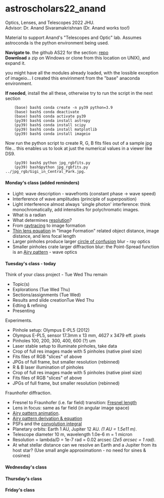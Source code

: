 # astroscholars22_anand
Optics, Lenses, and Telescopes 2022 JHU.  
Advisor: Dr. Anand Sivaramakrishnan   (Dr. Anand works too!)

Material to support Anand's "Telescopes and Optic" lab.  Assumes astroconda is the python environment being used.  

**Navigate to**. the github AS22 for the section: [repo](https://github.com/anand0xff/astroscholars22_anand)   
**Download** a zip on Windows or clone from this location on UNIX), and expand it.   

you might have all the modules already loaded, with the lossible exception of imageio... I created this envirinment from the "base" anaconda environment.  

**If needed**, install the all these, otherwise try to run the script in the next section
 
		(base) bash$ conda create -n py39 python=3.9
		(base) bash$ conda deactivate
		(base) bash$ conda activate py39
		(py39) bash$ conda install astropy
		(py39) bash$ conda install scipy
		(py39) bash$ conda install matplotlib
		(py39) bash$ conda install imageio

Now run the python script to create R, G, B fits files out of a sample jpg file...  this enables us to look at just the numerical values in a viewer like DS9.

		(py39) bash$ python jpg_rgbfits.py 
		(py39) bash$python jpg_rgbfits.py ../jpg_rgb/Gigi_in_Central_Park.jpg. 
		
		
#### Monday's class (added reminders)

- Light: wave description - wavefronts (constant phase -> wave speed)
- Interference of wave amplitudes (principle of superposition)
- Light interference almost always 'single photon' interference: think monochromatically, add intensities for polychromatic images.
- What is a radian
- What determines [resolution](https://image1.slideserve.com/1553225/resolving-power-airy-disk-l.jpg)?
- From [raytracing](https://image1.slideserve.com/3006816/thin-lenses-ray-tracing1-l.jpg) to image formation
- [Thin lens equation](https://en.wikipedia.org/wiki/Thin_lens) in "Image Formation" related object distance, image distance, and lens focal length 
- Larger pinholes produce larger [circle of confusion](https://en.wikipedia.org/wiki/Circle_of_confusion) blur - ray optics
- Smaller pinholes crate larger diffraction blur: the Point-Spread function is an [Airy pattern](https://en.wikipedia.org/wiki/Airy_disk) - wave optics

#### Tuesday's class - today

Think of your class project - Tue Wed Thu remain

* Topic(s)
* Explorations (Tue Wed Thu) 
* Sections/assignments (Tue Wed)
* Results amd slide creationTue Wed Thu
* Edting & refining
* Presenting

Experiments.  

* Pinhole setup: Olympus E-PL5 (2012)
* Olympus E-PL5, sensor 17.3mm x 13 mm, 4627 x 3479 eff. pixels
* Pinholes 100, 200, 300, 400, 600 (?) um
* Laser stable setup to illuminate pinholes, take data
* Crop of full res images made with 5 pinholes (native pixel size)
* Fits files of RGB "slices" of above
* JPGs of full frame, but smaller resolution (rebinned)
* R & B laser illumination of pinholes
* Crop of full res images made with 5 pinholes (native pixel size)
* Fits files of RGB "slices" of above
* JPGs of full frame, but smaller resolution (rebinned)
  
Fraunhofer diffraction.  

* Fresnel to Fraunhofer (i.e. far field) transition: [Fresnel length](https://en.wikipedia.org/wiki/Fresnel_diffraction#/media/File:Comparison_Sommerfled-Fresnel-Fraunhofer.gif)
* Lens in focus: same as far field (in angular image space)
* [Airy pattern animation](https://en.wikipedia.org/wiki/Fraunhofer_diffraction).  
* [Airy pattern derivation & equation](https://en.wikipedia.org/wiki/Fraunhofer_diffraction_equation#Circular_aperture)
* PSFs and the [convolution integral](https://phiresky.github.io/convolution-demo/)
* Planetary orbits:  Earth 1 AU, Jupiter 12 AU. *(1 AU = 1.5e11 m)*. 
* Telescope diameter 10 m, wavelength 1.0e-6 m = 1 micron   
* Resolution = lambda/D = 1e-7 rad = 0.02 arcsec *(2e5 arcsec = 1 rad)*.  
* At what stellar distance can we resolve an Earth and a Jupiter from its host star?  (Use small angle approximationn - no need for sines & cosines)


#### Wednesday's class




#### Thursday's class




#### Friday's class

	